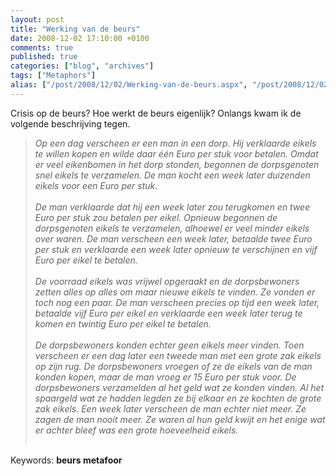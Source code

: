 ```yaml
---
layout: post
title: "Werking van de beurs"
date: 2008-12-02 17:10:00 +0100
comments: true
published: true
categories: ["blog", "archives"]
tags: ["Metaphors"]
alias: ["/post/2008/12/02/Werking-van-de-beurs.aspx", "/post/2008/12/02/werking-van-de-beurs.aspx"]
---
```

Crisis op de beurs? Hoe werkt de beurs eigenlijk? Onlangs kwam ik de volgende beschrijving tegen. 
<!-- more -->
<blockquote>
	<p>
	<em>Op een dag verscheen er een man in een dorp. Hij verklaarde eikels te willen kopen en wilde daar &eacute;&eacute;n Euro per stuk voor betalen. Omdat er veel eikenbomen in het dorp stonden, begonnen de dorpsgenoten snel eikels te verzamelen. De man kocht een week later duizenden eikels voor een Euro per stuk.<br />
	<br />
	De man verklaarde dat hij een week later zou terugkomen en twee Euro per stuk zou betalen per eikel. Opnieuw begonnen de dorpsgenoten eikels te verzamelen, alhoewel er veel minder eikels over waren. De man verscheen een week later, betaalde twee Euro per stuk en verklaarde een week later opnieuw te verschijnen en vijf Euro per eikel te betalen.<br />
	<br />
	De voorraad eikels was vrijwel opgeraakt en de dorpsbewoners zetten alles op alles om maar nieuwe eikels te vinden. Ze vonden er toch nog een paar. De man verscheen precies op tijd een week later, betaalde vijf Euro per eikel en verklaarde een week later terug te komen en twintig Euro per eikel te betalen.<br />
	<br />
	De dorpsbewoners konden echter geen eikels meer vinden. Toen verscheen er een dag later een tweede man met een grote zak eikels op zijn rug. De dorpsbewoners vroegen of ze de eikels van de man konden kopen, maar de man vroeg er 15 Euro per stuk voor. De dorpsbewoners verzamelden al het geld wat ze konden vinden. Al het spaargeld wat ze hadden legden ze bij elkaar en ze kochten de grote zak eikels. Een week later verscheen de man echter niet meer. Ze zagen de man nooit meer. Ze waren al hun geld kwijt en het enige wat er achter bleef was een grote hoeveelheid eikels.<br />
	<br />
	</em>
	</p>
</blockquote>
<p>
Keywords: <strong>beurs metafoor</strong> 
</p>
